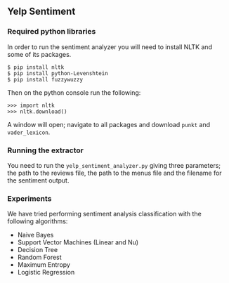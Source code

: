 ## Yelp Sentiment

### Required python libraries

In order to run the sentiment analyzer you will need to install NLTK and
some of its packages.

```
$ pip install nltk
$ pip install python-Levenshtein
$ pip install fuzzywuzzy
```
Then on the python console run the following:
```
>>> import nltk
>>> nltk.download()
```
A window will open; navigate to all packages and download ```punkt``` and
```vader_lexicon```.

### Running the extractor

You need to run the ```yelp_sentiment_analyzer.py``` giving three parameters; the
path to the reviews file, the path to the menus file and the filename for the sentiment output.

### Experiments

We have tried performing sentiment analysis classification with the following algorithms:

- Naive Bayes
- Support Vector Machines (Linear and Nu)
- Decision Tree
- Random Forest
- Maximum Entropy
- Logistic Regression



